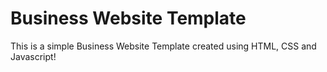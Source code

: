 # Business Website Template
 This is a simple Business Website Template created using HTML, CSS and Javascript!
